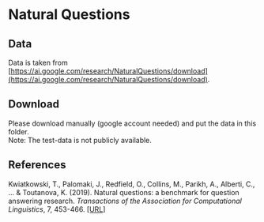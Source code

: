 # Natural Questions

## Data

Data is taken from [https://ai.google.com/research/NaturalQuestions/download](https://ai.google.com/research/NaturalQuestions/download).


## Download

Please download manually (google account needed) and put the data in this folder.  
Note: The test-data is not publicly available.

## References

Kwiatkowski, T., Palomaki, J., Redfield, O., Collins, M., Parikh, A., Alberti, C., ... & Toutanova, K. (2019). Natural questions: a benchmark for question answering research. *Transactions of the Association for Computational Linguistics*, 7, 453-466. [[URL]](https://transacl.org/ojs/index.php/tacl/article/view/1455)